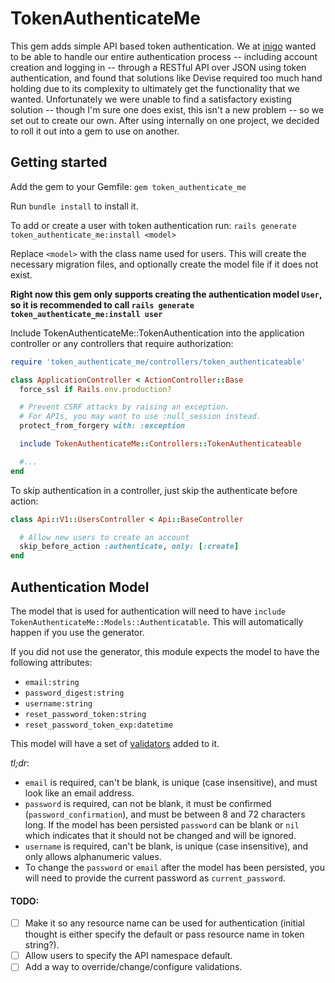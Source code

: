 TokenAuthenticateMe
=====================

This gem adds simple API based token authentication. We at [inigo](http://inigo.io) wanted to be able to handle our entire authentication process -- including account creation and logging in -- through a RESTful API over JSON using token authentication, and found that solutions like Devise required too much hand holding due to its complexity to ultimately get the functionality that we wanted. Unfortunately we were unable to find a satisfactory existing solution -- though I'm sure one does exist, this isn't a new problem -- so we set out to create our own. After using internally on one project, we decided to roll it out into a gem to use on another.

## Getting started

Add the gem to your Gemfile:
`gem token_authenticate_me`

Run `bundle install` to install it.

To add or create a user with token authentication run:
`rails generate token_authenticate_me:install <model>`

Replace `<model>` with the class name used for users. This will create the necessary migration files, and optionally create the model file if it does not exist.

**Right now this gem only supports creating the authentication model `User`, so it is recommended to call `rails generate token_authenticate_me:install user`**

Include TokenAuthenticateMe::TokenAuthentication into the application controller or any controllers that require authorization:
````rb
require 'token_authenticate_me/controllers/token_authenticateable'

class ApplicationController < ActionController::Base
  force_ssl if Rails.env.production?

  # Prevent CSRF attacks by raising an exception.
  # For APIs, you may want to use :null_session instead.
  protect_from_forgery with: :exception

  include TokenAuthenticateMe::Controllers::TokenAuthenticateable

  #...
end
````

To skip authentication in a controller, just skip the authenticate before action:
````rb
class Api::V1::UsersController < Api::BaseController

  # Allow new users to create an account
  skip_before_action :authenticate, only: [:create]
end
````

## Authentication Model
The model that is used for authentication will need to have `include TokenAuthenticateMe::Models::Authenticatable`. This will automatically happen if you use the generator.

If you did not use the generator, this module expects the model to have the following attributes:
* `email:string`
* `password_digest:string`
* `username:string`
* `reset_password_token:string`
* `reset_password_token_exp:datetime`

This model will have a set of [validators](https://github.com/inigo-llc/token_authenticate_me/blob/master/lib/token_authenticate_me/models/authenticatable.rb#L11) added to it. 

*tl;dr*:
* `email` is required, can't be blank, is unique (case insensitive), and must look like an email address.
* `password` is required, can not be blank, it must be confirmed (`password_confirmation`), and must be between 8 and 72 characters long. If the model has been persisted `password` can be blank or `nil` which indicates that it should not be changed and will be ignored.
* `username` is required, can't be blank, is unique (case insensitive), and only allows alphanumeric values.
* To change the `password` or `email` after the model has been persisted, you will need to provide the current password as `current_password`.

#### TODO:
- [ ] Make it so any resource name can be used for authentication (initial thought is either specify the default or pass resource name in token string?).
- [ ] Allow users to specify the API namespace default.
- [ ] Add a way to override/change/configure validations.
